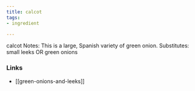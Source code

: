 ```yaml
---
title: calcot
tags:
- ingredient

---
```

calcot Notes: This is a large, Spanish variety of green onion. Substitutes: small leeks OR green onions

### Links

* [[green-onions-and-leeks]]
